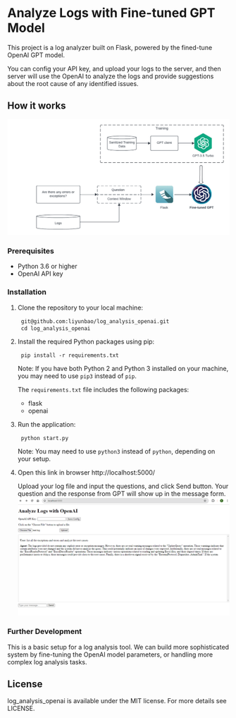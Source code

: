 
# Analyze Logs with Fine-tuned GPT Model

This project is a log analyzer built on Flask, powered by the fined-tune OpenAI GPT model.

You can config your API key, and upload your logs to the server, and then server will use the OpenAI to analyze the logs and provide suggestions about the root cause of any identified issues.

## How it works

![alt text](https://github.com/liyunbao/log_analysis_openai/blob/main/static/img/Log_Analysis_Finetune.png)

### Prerequisites

- Python 3.6 or higher
- OpenAI API key

### Installation

1. Clone the repository to your local machine:
       
        git@github.com:liyunbao/log_analysis_openai.git
        cd log_analysis_openai

2. Install the required Python packages using pip:

        pip install -r requirements.txt

      Note: If you have both Python 2 and Python 3 installed on your machine, you may need to use `pip3` instead of `pip`.

      The `requirements.txt` file includes the following packages:

      - flask
      - openai

3. Run the application:

        python start.py

      Note: You may need to use `python3` instead of `python`, depending on your setup.

4. Open this link in browser http://localhost:5000/

      Upload your log file and input the questions, and click Send button. Your question and the response from GPT will show up in the message form.
![alt text](https://github.com/liyunbao/log_analysis_openai/blob/main/static/img/tool.png)


### Further Development

This is a basic setup for a log analysis tool. We can build more sophisticated system by fine-tuning the OpenAI model parameters, or handling more complex log analysis tasks.

## License
log_analysis_openai is available under the MIT license. For more details see LICENSE.


